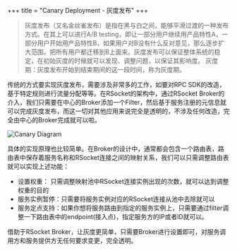 +++
title = "Canary Deployment - 灰度发布"
+++

> 灰度发布（又名金丝雀发布）是指在黑与白之间，能够平滑过渡的一种发布方式。在其上可以进行A/B testing，即让一部分用户继续用产品特性A，一部分用户开始用产品特性B，如果用户对B没有什么反对意见，那么逐步扩大范围，把所有用户都迁移到B上面来。灰度发布可以保证整体系统的稳定，在初始灰度的时候就可以发现、调整问题，以保证其影响度。
灰度期：灰度发布开始到结束期间的这一段时间，称为灰度期。

传统的方式要实现灰度发布，需要涉及非常多的工作，如要对RPC SDK的改造，基于特定规则进行流量分配等等。在RSocket的架构中，通过RSocket Broker的介入，我们只需要在中心的Broker添加一个Filter，然后基于服务注册的元信息就可以完成灰度发布，而这一切对其他应用来说完全是透明的，不涉及任何改造，完全由中心的Broker完成就可以啦。

![Canary Diagram](/images/traffic/canary.png)

具体的实现原理也比较简单。在Broker的设计中，通常都会包含一个路由表，路由表中保存着服务名称和RSocket连接之间的映射关系，我们可以只需调整路由表就可以实现上述功能：

* 设置权重： 只需调整映射池中RSocket连接实例出现的次数，就可以达到调整权重的目的
* 服务实例暂停：只需要将服务实例对应的RSocket连接从池中去除就可以
* 服务定点支持：如果你想将服务路由到指定的服务实例上，只需要通过filter调整一下路由表中的endpoint(接入点)，指定服务方的IP或者ID就可以。

借助于RSocket Broker，让灰度更简单，只需要Broker进行设置即可，对服务调用方和服务提供方无任何要求变更，完全透明。
